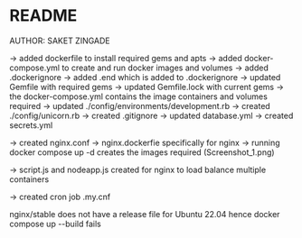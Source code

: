 # README

AUTHOR: SAKET ZINGADE

-> added dockerfile to install required gems and apts
-> added docker-compose.yml to create and run docker images and volumes
-> added .dockerignore
-> added .end which is added to .dockerignore
-> updated Gemfile with required gems
-> updated Gemfile.lock with current gems
-> the docker-compose.yml contains the image containers and volumes required
-> updated ./config/environments/development.rb
-> created ./config/unicorn.rb
-> created .gitignore
-> updated database.yml
-> created secrets.yml

-> created nginx.conf
-> nginx.dockerfie specifically for nginx
-> running docker compose up -d
    creates the images required (Screenshot_1.png)

-> script.js and nodeapp.js created for nginx to load balance multiple containers

-> created cron job .my.cnf

nginx/stable does not have a release file for Ubuntu 22.04 hence docker compose up --build fails